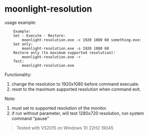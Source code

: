 # moonlight-resolution
usage example:
```
	Example: 
	Set - Execute - Restore: 
	    moonlight-resolution.exe -c 1920 1080 60 something.exe:
	Set only: 
	    moonlight-resolution.exe -s 1920 1080 60
	Restore only (to maximum supported resolution): 
	    moonlight-resolution.exe -r
	Test: 
	    moonlight-resolution.exe
```
Functionality:
  1. change the resolution to 1920x1080 before command execuate.
  2. reset to the maximum supported resolution when command exit.
  
Note:
  1. must set to supported resolution of the monitor.
  2. if run without parameter, will test 1280x720 resolution, run system command "pause"

> Tested with VS2015 on Windows 10 22H2 19045
